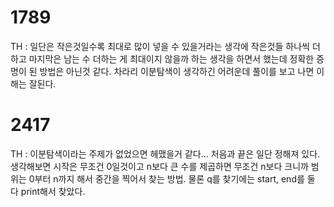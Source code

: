 # 1789

TH : 일단은 작은것일수록 최대로 많이 넣을 수 있을거라는 생각에 작은것들 하나씩 더하고 마지막은 남는 수 더하는 게 최대이지 않을까 하는 생각을 하면서 했는데 정확한 증명이 된 방법은 아닌것 같다. 차라리 이분탐색이 생각하긴 어려운데 풀이를 보고 나면 이해는 잘된다.

# 2417

TH : 이분탐색이라는 주제가 없었으면 헤맸을거 같다... 처음과 끝은 일단 정해져 있다. 생각해보면 시작은 무조건 0일것이고 n보다 큰 수를 제곱하면 무조건 n보다 크니까 범위는 0부터 n까지 해서 중간을 찍어서 찾는 방법. 물론 q를 찾기에는 start, end를 둘 다 print해서 찾았다.